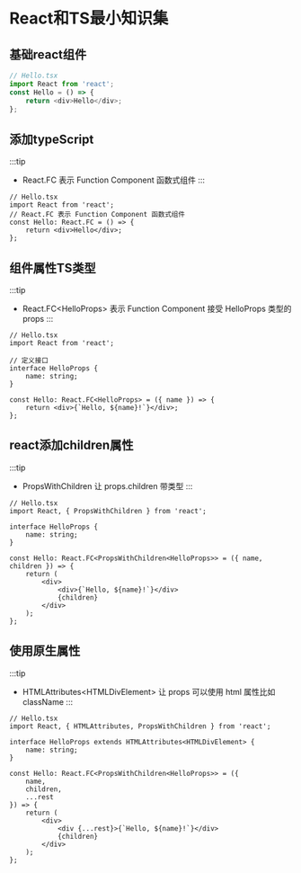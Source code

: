 # React和TS最小知识集

## 基础react组件

```ts
// Hello.tsx
import React from 'react';
const Hello = () => {
    return <div>Hello</div>;
};
```

## 添加typeScript

:::tip

* React.FC 表示 Function Component 函数式组件
:::

```ts{4}
// Hello.tsx
import React from 'react';
// React.FC 表示 Function Component 函数式组件
const Hello: React.FC = () => {
    return <div>Hello</div>;
};
```

## 组件属性TS类型

:::tip

* React.FC\<HelloProps\> 表示 Function Component 接受 HelloProps 类型的 props
:::

```ts{9}
// Hello.tsx
import React from 'react';

// 定义接口
interface HelloProps {
    name: string;
}

const Hello: React.FC<HelloProps> = ({ name }) => {
    return <div>{`Hello, ${name}!`}</div>;
};
```

## react添加children属性

:::tip

* PropsWithChildren 让 props.children 带类型
:::

```ts{2,8}
// Hello.tsx
import React, { PropsWithChildren } from 'react';

interface HelloProps {
    name: string;
}

const Hello: React.FC<PropsWithChildren<HelloProps>> = ({ name, children }) => {
    return (
        <div>
            <div>{`Hello, ${name}!`}</div>
            {children}
        </div>
    );
};

```

## 使用原生属性

:::tip

* HTMLAttributes\<HTMLDivElement\> 让 props 可以使用 html 属性比如 className
:::

```ts{2,4,8}
// Hello.tsx
import React, { HTMLAttributes, PropsWithChildren } from 'react';

interface HelloProps extends HTMLAttributes<HTMLDivElement> {
    name: string;
}

const Hello: React.FC<PropsWithChildren<HelloProps>> = ({
    name,
    children,
    ...rest
}) => {
    return (
        <div>
            <div {...rest}>{`Hello, ${name}!`}</div>
            {children}
        </div>
    );
};
```
